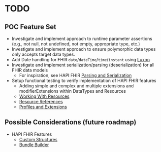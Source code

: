 # TODO

## POC Feature Set

- Investigate and implement approach to runtime parameter assertions (e.g., not null, not undefined, not empty,
  appropriate type, etc.)
- Investigate and implement approach to ensure polymorphic data types only accepts target data types.
- Add Date handling for FHIR `date`/`dateTime`/`time`/`instant` using [Luxon](https://moment.github.io/luxon/#/?id=luxon)
- Investigate and implement serialization/parsing (deserialization) for all FHIR data models
  - For inspiration, see HAPI FHIR [Parsing and Serialization](https://hapifhir.io/hapi-fhir/docs/model/parsers.html)
- Setup functional testing to verify implementation of HAPI FHIR features
  - Adding simple and complex and multiple extensions and modifierExtensions within DataTypes and Resources
  - [Working With Resources](https://hapifhir.io/hapi-fhir/docs/model/working_with_resources.html)
  - [Resource References](https://hapifhir.io/hapi-fhir/docs/model/references.html)
  - [Profiles and Extensions](https://hapifhir.io/hapi-fhir/docs/model/profiles_and_extensions.html)

## Possible Considerations (future roadmap)

- HAPI FHIR Features
  - [Custom Structures](https://hapifhir.io/hapi-fhir/docs/model/custom_structures.html)
  - [Bundle Builder](https://hapifhir.io/hapi-fhir/docs/model/bundle_builder.html)
